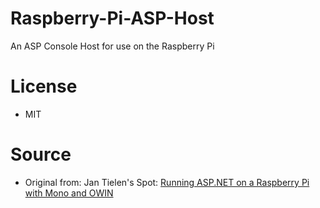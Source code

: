 # Raspberry-Pi-ASP-Host
An ASP Console Host for use on the Raspberry Pi

# License
* MIT

# Source
* Original from: Jan Tielen's Spot: [Running ASP.NET on a Raspberry Pi with Mono and OWIN](http://j.tlns.be/2014/11/21/running-asp-net-on-a-raspberry-pi-with-mono-and-owin/)
